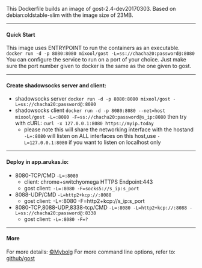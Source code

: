 This Dockerfile builds an image of gost-2.4-dev20170303. Based on debian:oldstable-slim with the image size of 23MB.
***
#### Quick Start
This image uses ENTRYPOINT to run the containers as an executable.
`docker run -d -p 8080:8080 mixool/gost -L=ss://chacha20:password@:8080`  
You can configure the service to run on a port of your choice. Just make sure the port number given to docker is the same as the one given to gost.
***
#### Create shadowsocks server and client:
* shadowsocks server
`docker run -d -p 8080:8080 mixool/gost -L=ss://chacha20:password@:8080`
* shadowsocks client
`docker run -d -p 8080:8080 --net=host mixool/gost -L=:8080 -F=ss://chacha20:password@s_ip:8080`
then try with cURL:
`curl -x 127.0.0.1:8080 https://myip.today`
    * please note this will share the networking interface with the hostand `-L=:8080` will listen on ALL interfaces on this host,use `-L=127.0.0.1:8080` if you want to listen on localhost only
***  
#### Deploy in app.arukas.io:
* 8080-TCP/CMD `-L=:8080` 
    * client: chrome+switchyomega HTTPS Endpoint:443
    * gost client: `-L=:8080 -F=socks5://s_ip:s_port`
* 8088-UDP/CMD `-L=http2+kcp://:8088`
    * gost client: -L=:8080 -F=http2+kcp://s_ip:s_port
* 8080-TCP,8088-UDP,8338-tcp/CMD `-L=:8080 -L=http2+kcp://:8088 -L=ss://chacha20:password@:8338`
    * gost client: `-L=:8080 -F=?`
***
#### More
For more details: [&copy;Mybolg](https://mixool.blogspot.ca/2017/04/dockergost.html)
For more command line options, refer to: [github/gost](https://github.com/ginuerzh/gost)
